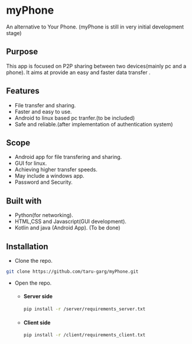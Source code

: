 # myPhone
An alternative to Your Phone. (myPhone is still in very initial development stage)

## Purpose
This app is focused on P2P sharing between two devices(mainly pc and a phone). It aims at provide an easy and faster data transfer .

## Features
* File transfer and sharing.
* Faster and easy to use.
* Android to linux based pc tranfer.(to be included)
* Safe and reliable.(after implementation of authentication system)

## Scope
  * Android app for file transfering and sharing.
  * GUI for linux.
  * Achieving higher transfer speeds.
  * May include a windows app.
  * Password and Security.
## Built with 
  * Python(for networking). 
  * HTML,CSS and Javascript(GUI development).
  * Kotlin and java (Android App). (To be done)
  
## Installation 
 * Clone the repo.
 ```sh
git clone https://github.com/taru-garg/myPhone.git
```
 * Open the repo.
 
   *   #### **Server side**
         ```sh
         pip install -r /server/requirements_server.txt
         ```
    *  #### **Client side**
          ```sh
          pip install -r /client/requirements_client.txt
          ```
